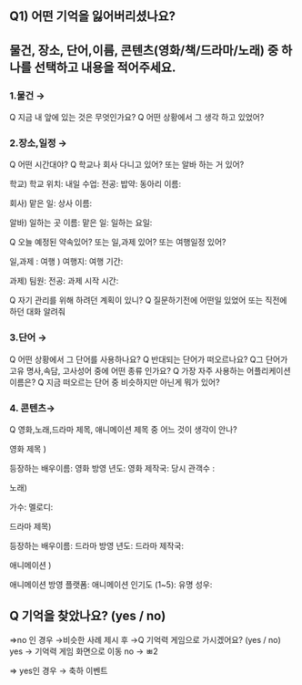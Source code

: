 <h2>Q1) 어떤 기억을 잃어버리셨나요? <h2>
물건, 장소, 단어,이름, 콘텐츠(영화/책/드라마/노래) 중 하나를 선택하고 내용을 적어주세요.





<h3>1.물건  →</h3>
Q 지금 내 앞에 있는 것은 무엇인가요?
Q  어떤 상황에서 그 생각 하고 있었어?


<h3>2.장소,일정  →  </h3>
Q 어떤 시간대야? 
Q 학교나 회사 다니고 있어? 또는 알바 하는 거 있어?  

학교)
학교 위치:
내일 수업: 
전공: 
밥약:
동아리 이름: 

회사)
맡은 일: 
상사 이름:

알바)
일하는 곳 이름: 
맡은 일: 
일하는 요일:


Q 오늘 예정된 약속있어?  또는 일,과제 있어? 또는 여행일정 있어?

일,과제 : 
여행 )
여행지:
여행 기간:

과제)
팀원:
전공:
과제 시작 시간:


Q 자기 관리를 위해 하려던 계획이 있니? 
Q 질문하기전에 어떤일 있었어 또는 직전에 하던 대화 알려줘



<h3>3.단어 →   </h3>
Q 어떤 상황에서 그 단어를 사용하나요?
Q 반대되는 단어가 떠오르나요? 
Q그 단어가 고유 명사,속담, 고사성어 중에 어떤 종류 인가요? 
Q 가장 자주 사용하는 어플리케이션 이름은?
Q 지금 떠오르는 단어 중 비슷하지만 아닌게 뭐가 있어? 


<h3>4. 콘텐츠→</h3>
Q 영화,노래,드라마 제목, 애니메이션 제목 중 어느 것이 생각이 안나? 

영화 제목 )

등장하는 배우이름: 
영화 방영 년도: 
영화 제작국: 
당시 관객수 :


노래) 

가수:
멜로디:

드라마 제목)

등장하는 배우이름: 
드라마 방영 년도: 
드라마 제작국: 

애니메이션 )

애니메이션 방영 플랫폼:
애니메이션 인기도 (1~5):
유명 성우:





<h2>Q 기억을 찾았나요? (yes / no)</h2>
=>no 인 경우  →비슷한 사례 제시 후
  →Q 기억력 게임으로 가시겠어요? (yes / no)
   yes → 기억력 게임 화면으로 이동 
   no  → ㅃ2
 
=> yes인 경우 → 축하 이벤트



